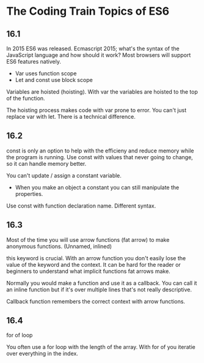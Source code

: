 # The Coding Train Topics of ES6

## 16.1

In 2015 ES6 was released. Ecmascript 2015; what's the syntax of the JavaScript language and how should it work? Most browsers will support ES6 features natively.

* Var uses function scope
* Let and const use block scope

Variables are hoisted (hoisting). With var the variables are hoisted to the top of the function.

The hoisting process makes code with var prone to error. You can't just replace var with let. There is a technical difference.

## 16.2
const is only an option to help with the efficieny and reduce memory while the program is running. Use const with values that never going to change, so it can handle memory better.

You can't update / assign a constant variable.

* When you make an object a constant you can still manipulate the properties.

Use const with function declaration name. Different syntax.

## 16.3
Most of the time you will use arrow functions (fat arrow) to make anonymous functions. (Unnamed, inlined)

this keyword is crucial. With an arrow function you don't easily lose the value of the keyword and the context. It can be hard for the reader or beginners to understand what implicit functions fat arrows make. 

Normally you would make a function and use it as a callback. You can call it an inline function but if it's over multiple lines that's not really descriptive.

Callback function remembers the correct context with arrow functions.

## 16.4
for of loop

You often use a for loop with the length of the array. With for of you iteratie over everything in the index.